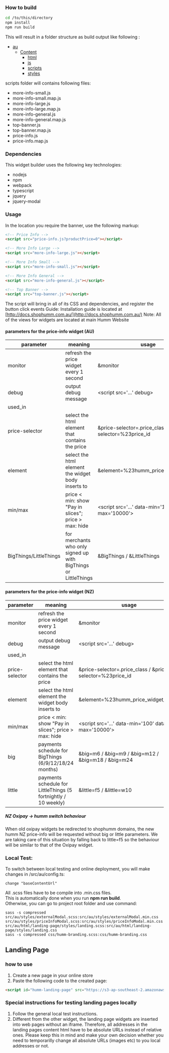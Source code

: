 ﻿### How to build

```bash
cd /to/this/directory
npm install
npm run build
```
This will result in a folder structure as build output like following :

* [au](./dir2)
    * [Content](./dir2)
        * [html](./dir2)
        * [js](./dir2)
        * [scripts](./dir2)
        * [styles](./dir2)

scripts folder will contains following files:
- more-info-small.js
- more-info-small.map.js
- more-info-large.js
- more-info-large.map.js
- more-info-general.js
- more-info-general.map.js
- top-banner.js
- top-banner.map.js
- price-info.js
- price-info.map.js

### Dependencies
This widget builder uses the following key technologies:
- nodejs
- npm
- webpack
- typescript
- jquery
- jquery-modal

### Usage

In the location you require the banner, use the following markup:

```HTML
<!-- Price Info -->
<script src="price-info.js?productPrice=0"></script>

<!-- More Info Large -->
<script src="more-info-large.js"></script>

<!-- More Info Small -->
<script src="more-info-small.js"></script>

<!-- More Info General -->
<script src="more-info-general.js"></script>

<!-- Top Banner -->
<script src="top-banner.js"></script>
```
The script will bring in all of its CSS and dependencies, and register the button click events
Guide: Installation guide is located at [http://docs.shophumm.com.au/](http://docs.shophumm.com.au/)
Note: All of the views for widgets are located at main Humm Website

#### parameters for the price-info widget (AU)
| parameter | meaning  | usage |
|-----------|--------| --- |
| monitor | refresh the price widget every 1 second | &monitor |
| debug | output debug message | \<script src='...' debug\> |
| used_in | | |
| price-selector | select the html element that contains the price | &price-selector=.price_class / &price-selector=%23price_id |
| element | select the html element the widget body inserts to | &element=%23humm_price_widget_target |
| min/max | price < min: show "Pay in slices"; price > max: hide | \<script src='...' data-min='100' data-max='10000'\> |
| BigThings/LittleThings | for merchants who only signed up with BigThings or LittleThings | &BigThings / &LittleThings |

#### parameters for the price-info widget (NZ)
| parameter | meaning  | usage |
|-----------|--------| --- |
| monitor | refresh the price widget every 1 second | &monitor |
| debug | output debug message | \<script src='...' debug\> |
| used_in | | |
| price-selector | select the html element that contains the price | &price-selector=.price_class / &price-selector=%23price_id |
| element | select the html element the widget body inserts to | &element=%23humm_price_widget_target |
| min/max | price < min: show "Pay in slices"; price > max: hide | \<script src='...' data-min='100' data-max='10000'\> |
| big | payments schedule for BigThings (6/9/12/18/24 months) | &big=m6 / &big=m9 / &big=m12 / &big=m18 / &big=m24 |
| little | payments schedule for LittleThings (5 fortnightly / 10 weekly) | &little=f5 / &little=w10 |
##### NZ Oxipay -> humm switch behaviour
When old oxipay widgets be redirected to shophumm domains, the new humm NZ price-info will be requested without big or little parameters. We are taking care of this situation by falling back to little=f5 so the behaviour will be similar to that of the Oxipay widget.

### Local Test:
To switch between local testing and online deployment, you will make changes in /src/au/config.ts:

    change "baseContentUrl"

All .scss files have to be compile into .min.css files.  
This is automatically done when you run **npm run build**.  
Otherwise, you can go to project root folder and use command:
```
sass -s compressed src/au/styles/externalModal.scss:src/au/styles/externalModal.min.css src/au/styles/priceInfoModal.scss:src/au/styles/priceInfoModal.min.css src/au/html/landing-page/styles/landing.scss:src/au/html/landing-page/styles/landing.css 
sass -s compressed css/humm-branding.scss:css/humm-branding.css 

```

## Landing Page
### how to use
1. Create a new page in your online store
2. Paste the following code to the created page:  
```html
<script id="humm-landing-page" src="https://s3-ap-southeast-2.amazonaws.com/widgets.shophumm.com.au/content/scripts/landing-page.js"></script></pre>
```
### Special instructions for testing landing pages locally
1. Follow the general local test instructions.
2. Different from the other widget, the landing page widgets are inserted into web pages without an iframe. Therefore, all addresses in the landing pages content html have to be absolute URLs instead of relative ones. Please keep this in mind and make your own decision whether you need to temporarilly change all absolute URLs (images etc) to you local addresses or not.